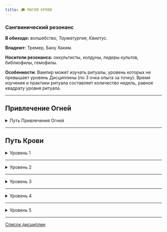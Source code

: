 ```yaml
---
title: 🎓 МАГИЯ КРОВИ
---
```

### Сангвинический резонанс

**В обиходе:** волшебство, *Тауматургия*, *Квиетус*.

**Владеют:** Тремер, Бану Хаким.

**Носители резонанса:** оккультисты, колдуны, лидеры культов, библиофилы, гемофилы.

**Особенности**: Вампир может изучать ритуалы, уровень которых не превышает уровень Дисциплины (по 3 очка опыта за точку). Время изучения и практики ритуала составляет количество недель, равное квадрату уровня ритуала.

___

## Привлечение Огней

<details>
<summary>Путь Привлечения Огней</summary>
**Источник**: Homebrew

- **• Свеча (Candle)** — 1 уровень аггравированных повреждений за ход

- **•• Огненная Ладонь (Palm of flame)** — 2 уровня аггравированных повреждений за ход

- **••• Небольшой костер (Campfire)** — 3 уровня аггравированных повреждений за ход

- **•••• Большой костер (Bonfire)** — 4 уровня аггравированных повреждений за ход

- **••••• Ад (Inferno)** — 5 уровня аггравированных повреждений за ход
</details>

___

## Путь Крови

<details>
<summary>Уровень 1</summary>

### ● Едкая кровь (🍷+X)

- **Стоимость**: от 1 до нескольких пробуждений крови
- **Дайспул**: —
- **Система**: Вампир изменяет свойства своей крови, делая её невероятно едкой для неживых субстанций (исключая мёртвую плоть). Вампир тратит ход на нанесение себе раны, а затем проливает кровь на цель — каждое пробуждение растворяет примерно 35 кубических сантиметров вещества в течении 5 минут (для мягких металлов вроде меди или железа; более твердые сплавы и сталь покрываются пузырями и признаками изношенности).
- **Длительность**: —

___

### ● Вкус крови

- **Стоимость**: —
- **Дайспул**: _Решительность_ + _Магия крови_ (**3**)
- **Система**: Попробовав на язык каплю крови, вампир может определить некоторые ее базовые черты. На успехе вампир может выяснить, что кровь принадлежит смертному (узнав резонанс и интенсивность), гулю, вампиру или другому сверхъестественному существу (без подробностей); определить относительную Силу крови (и диапазон поколений). На критическом успехе вампир узнает о возможном диаблери, выясняет поколение с точностью до +/–1, а также природу сверхъестественного существа, если ему известно о таком типе существ.
- **Длительность**: —

___

### ● Форма кровавого таинства (0/🍷)

- **Источник**: Winter's Teeth #3
- **Стоимость**: — (или 1 пробуждение крови при использовании собственного витаэ)
- **Дайспул**: *Манипуляция* + *Магия крови*
- **Система**: Сила позволяет манипулировать кровью или витаэ для создания вычурных магических изображений. Используя меру крови, равную примерно 1 пробуждению, вампир может заставить повиноваться саму ее сущность. Успешный бросок дайспула позволяет придать крови любую форму или сотворить с её помощью любую картину. СЛ изменяется в зависимости от количества деталей: слово "Помоги!" или простая геометрическая форма обладают СЛ **2**, а целая строфа стихотворения или детализированная скульптура соответствуют СЛ **4** или выше. Провал означает невозможность достучаться до крови, а критический успех позволяет мгновенно придать выбранную форму и отказаться от дальнейших бросков для изменения формы в течение сцены.
- **Длительность**: до конца сцены или до отмены
</details>

___

<details>
<summary>Уровень 2</summary>

### ●● Угасание крови 🍷

- **Стоимость**: 1 пробуждение крови
- **Дайспул**: _Интеллект_ + _Магия крови_ против _Выносливости_ + _Самообладания_
- **Система**: Вампир может понизить дающие не-жизнь характеристики крови в другом вампире, увеличив его Голод. Цель должна находиться в поле зрения. Использование силы занимает 1 ход и требует жестикулирования пальцами. Успех увеличивает Голод на 1, критический успех — на 2. Жертва может определить мага, если он видим для неё и она выиграет в проверке _Интеллект_ + _Оккультизм_ против _Смекалки_ + _Притворства_.
- **Длительность**: —
</details>

___

<details>
<summary>Уровень 3</summary>

### ●●● Усиление крови 🍷

- **Стоимость**: 1 пробуждение крови
- **Дайспул**: _Решительность_ + _Магия крови_
- **Система**: Вампир может временно увеличить свою Силу крови, выполнив бросок дайспула против (**2 + текущая Сила крови**). На успехе он увеличивает Силу крови на 1 на целую сцену, при критическом успехе — на 2. При использовании этой силы вампир может выйти за рамки ограничения Силы крови для своего поколения.
- **Длительность**: 1 сцена или 1 ночь

___

### ●●● Касание скорпиона (🍷+X)

- **Стоимость**: 1 или несколько пробуждений крови
- **Дайспул**: *Сила* + *Магия крови* против *Выносливости* + *Оккультизма*
- **Система**: Вампир может превратить часть своей крови в парализующий яд, которым можно обработать оружие или даже плюнуть в цель. Яд парализует смертных и ослабляет вампиров. Некоторые секретные техники дыхания и биоритмики, а также силы *Стойкости* позволяют спастись от яда. Для создания яда вампир концентрируется на ход и выталкивает порцию крови (на 1 пробуждение) из раны для покрытия одного клинка или для одного плевка. Для плевка необходимо пройти проверку *Ловкости* + *Атлетики* (можно увернуться по правилам обычной огнестрельной атаки), но иногда вампиру достаточно и французского поцелуя. Возможно превратить в яд часть своей крови, чтобы преподнести сюрприз потенциальному диаблеристу. Яд слишком вязок для растворения в жидкости или для забора в шприц, ядом невозможно отравить напитки или впрыснуть его своим укусом. На стрелах или пулях остаётся слишком мало яда, а наполнять пустотелые пули — слишком долго. При попадании яда в цель жертва должна пройти проверку (см. дайспул, вампиры со *Стойкостью* могут заменить пул на *Выносливость* + *Стойкость*). При успехе яд наносит количество сдвигов  в виде Летального урона по смертным и в виде неуполовинивающегося Поверхностного урона по вампирам. Смертный, получивший хотя бы единицу урона, теряет сознание.
- **Длительность**: Яд активен на одну сцену

___

### ●●● Транзитивные узы 🍷

- **Источник**: Sabbat
- **Стоимость**: 1 пробуждение крови
- **Дайспул**: —
- **Система**: Заклинатель расширяет возможности *Кровавых уз* своей *витаэ*, позволяя ей сохранять свои свойства внутри контейнеров или даже в теле гуля. Любой, кто выпьет такую кровь, подвергнется аналогичному эффекту уз, как если бы он пил кровь из самого заклинателя. Вампир выполняет *пробуждение крови* либо при переливании крови в ёмкость, либо при кормлении гуля. Каждое использование силы позволяет усилить **3 порции крови**. Любой, подпадший под *Транзитивные узы*, не будет знать о них, пока не увидит своего *Регнанта*, однако образ *Регнанта* может начать появляться в видениях во время дневного сна. Созданные *Кровавые узы* в остальном не отличаются от обычных.
- **Длительность**: —
</details>

___

<details>
<summary>Уровень 4</summary>

### ●●●● Похищение крови 🍷

- **Стоимость**: 1 пробуждение крови
- **Дайспул**: _Смекалка_ + _Магия крови_ против _Смекалки_ + _Оккультизма_
- **Система**: Вытянув руку в сторону цели, с помощью мистических сил вампир открывает рану на крупной артерии жертвы, выпуская из нее в воздух поток крови по направлению к открытому рту мага. В дополнение к этому цель впадает в транс, подобный трансу от _Поцелуя_, а рана автоматически затягивается после завершения заклятия, даже если цель погибает. После проверки (см. дайспул) вампир может начать кормёжку, находясь на расстоянии примерно комнаты. Цель, носящая полный защитный костюм, просто истекает кровью в экстатичном состоянии внутри костюма. Во время кормёжки ничего другого делать нельзя, однако сама кормёжка проходит в два раза быстрее (в три раза при критическом успехе).
- **Длительность**: Одна кормёжка

___

### ●●●● Покровительство крови 🍷

Вампир может заставить своё витэ сформировать физический защитный барьер. Барьер проявляется как дрожащий слой Крови, жидкость движется сама по себе, чтобы поймать и перехватить летящие снаряды.

- **Источник**: Players Guide
- **Стоимость**: 1 или больше пробуждений крови
- **Дайспул**: —
- **Система**: Вампир тратит витэ, равное одной или нескольким проверкам пробуждений крови. За каждую проверку созданный барьер может уменьшить урон от входящих дистанционных атаки на 5. Эффект срабатывает автоматически, так как витэ перехватывает каждый входящий снаряд в потоке Крови, который постоянно восстанавливается пока сила остается активной. Как только защита будет израсходована, Кровь станет инертной, разбрызгиваясь вокруг.
- **Длительность**: —
</details>

___

<details>
<summary>Уровень 5</summary>

### ●●●●● Подарок Баала (🍷+X)

- **Стоимость**: 1 или несколько пробуждений крови
- **Дайспул**: *Сила* + *Магия крови* против *Выносливости* + *Оккультизма*/*Стойкости*
- **Система**: Вампир может превратить часть своей крови в невероятно токсичный яд, который может оказаться смертельным для смертных и вампиров. Ядом можно обработать оружие или даже плюнуть в цель. Яд парализует смертных и ослабляет вампиров. Некоторые секретные техники дыхания и биоритмики, а также силы *Стойкости* позволяют спастись от яда. Для создания яда вампир концентрируется на ход и выталкивает порцию крови (на 1 пробуждение) из раны для покрытия одного клинка или для одного плевка. Для плевка необходимо пройти проверку *Ловкости* + *Атлетики* (можно увернуться по правилам обычной огнестрельной атаки), но иногда вампиру достаточно и французского поцелуя. Возможно превратить в яд часть своей крови, чтобы преподнести сюрприз потенциальному диаблеристу. Яд слишком вязок для растворения в жидкости или для забора в шприц, ядом невозможно отравить напитки или впрыснуть его своим укусом. На стрелах или пулях остаётся слишком мало яда, а наполнять пустотелые пули — слишком долго. При попадании яда в цель жертва должна пройти проверку (см. дайспул, вампиры со *Стойкостью* могут заменить пул на *Выносливость* + *Стойкость*). При успехе яд наносит количество сдвигов  в виде Летального урона по смертным и по вампирам. Смертный, получивший хотя бы единицу урона, моментально умирает. Если вампир получил хотя бы единицу урона от этого яда, проверка дайспула выполняется еще раз: при победе использующего яд вампира цель уйдёт в торпор при следующем погружении в сон.
- **Длительность**: Яд активен на одну сцену

___

### ●●●●● Кровавый котёл 🍷

- **Стоимость**: 1 пробуждение крови + 1 или несколько пятен
- **Дайспул**: _Решительность_ + _Магия крови_ против _Самообладания_ + _Оккультизма_/_Стойкости_
- **Система**: Вампир может заставить вскипеть кровь в цели, нанеся ей огромный урон и причинив сильнейшую боль. Вампир должен заплатить стоимость применения, а затем коснуться цели (_Ловкость_ + _Атлетика_ при применении в бою или подобной сцене) и пройти проверку (см. дайспул). При успехе каждый сдвиг броска наносит единицу летального урона цели. Смертные, которые получают хотя бы единицу урона, умирают в жутких муках. Вампиры увеличивают голод на 1 (до максимума в 5) за каждую полученную единицу урона.
- **Длительность**: 1 ход

___

### ●●●●● Истребование витэ (X🖤)

- **Источник**: Players Guide
- **Стоимость**: от 1 до нескольких нескольких пятен
- **Дайспул**: —
- **Система**: Вампир может извлечь всю кровь, затраченную на создание гулей, вне зависимости от расстояния, буквально вырвав её из тел слуг и нанеся им катастрофические повреждения. Заклинатель концентрируется на 1 ход, выбирая тех, кто должен оплатить свой долг. Гули могут находиться где угодно. Вампир утоляет **2 Голода** за каждого гуля, а гуль получает **5 уровней летальных повреждений**, ускоренно старея и дряхлея.
- **Длительность**: —
</details>

___


[Список дисциплин](index.md)